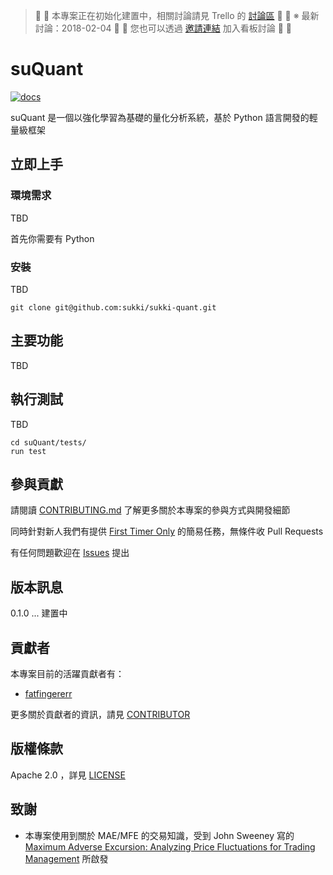 > :wrench: :wrench: 本專案正在初始化建置中，相關討論請見 Trello 的 [討論區](https://trello.com/b/RU9OrXkW) :wrench: :wrench: ※ 最新討論：2018-02-04
> :wrench: :wrench: 您也可以透過 [邀請連結](https://trello.com/invite/b/RU9OrXkW/de81923651824f92d3ba0cdcf10e0948/sukki-quant-%E8%A6%8F%E5%8A%83%E8%A8%8E%E8%AB%96%E5%8D%80) 加入看板討論 :wrench: :wrench:

# suQuant

[![docs](https://readthedocs.org/projects/sukki-quant/badge/?version=latest)](http://sukki-quant.readthedocs.io/en/latest/)

suQuant 是一個以強化學習為基礎的量化分析系統，基於 Python 語言開發的輕量級框架


## 立即上手

### 環境需求

TBD

首先你需要有 Python

### 安裝

TBD

```
git clone git@github.com:sukki/sukki-quant.git
```

## 主要功能

TBD

## 執行測試

TBD

```
cd suQuant/tests/
run test
```

## 參與貢獻

請閱讀 [CONTRIBUTING.md](CONTRIBUTING.md) 了解更多關於本專案的參與方式與開發細節

同時針對新人我們有提供 [First Timer Only](https://github.com/sukki/sukki-quant/labels/first-timers-only) 的簡易任務，無條件收 Pull Requests

有任何問題歡迎在 [Issues](https://github.com/sukki/sukki-quant/issues) 提出

## 版本訊息

0.1.0 ... 建置中

## 貢獻者

本專案目前的活躍貢獻者有：

- [fatfingererr](https://github.com/fatfingererr)


更多關於貢獻者的資訊，請見 [CONTRIBUTOR](CONTRIBUTOR)

## 版權條款

Apache 2.0 ，詳見 [LICENSE](LICENSE)

## 致謝

- 本專案使用到關於 MAE/MFE 的交易知識，受到 John Sweeney 寫的 [Maximum Adverse Excursion: Analyzing Price Fluctuations for Trading Management](https://www.amazon.com/Maximum-Adverse-Excursion-Fluctuations-Management/dp/0471141526) 所啟發
